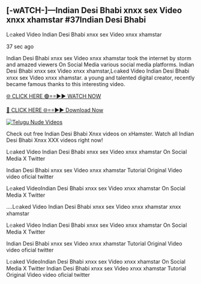 ## [-wATCH-]—Indian Desi Bhabi xnxx sex Video xnxx xhamstar #37Indian Desi Bhabi

L𝚎aked Video Indian Desi Bhabi xnxx sex Video xnxx xhamstar

37 sec ago 

Indian Desi Bhabi xnxx sex Video xnxx xhamstar took the internet by storm and amazed viewers On Social Media various social media platforms. Indian Desi Bhabi xnxx sex Video xnxx xhamstar,L𝚎aked Video Indian Desi Bhabi xnxx sex Video xnxx xhamstar. a young and talented digital creator, recently became famous thanks to this interesting video.

[🌐 CLICK HERE 🟢==►► WATCH NOW](https://russelviper69.blogspot.com/p/valo-video.html)

[🔴 CLICK HERE 🌐==►► Download Now](https://russelviper69.blogspot.com/p/valo-video.html)

[![Telugu Nude Videos](https://i.imgur.com/dJHk4Zq.gif)](https://russelviper69.blogspot.com/p/valo-video.html)

Check out free Indian Desi Bhabi Xnxx videos on xHamster. Watch all Indian Desi Bhabi Xnxx XXX videos right now!

L𝚎aked Video Indian Desi Bhabi xnxx sex Video xnxx xhamstar On Social Media X Twitter

Indian Desi Bhabi xnxx sex Video xnxx xhamstar Tutorial Original Video video oficial twitter

L𝚎aked VideoIndian Desi Bhabi xnxx sex Video xnxx xhamstar On Social Media X Twitter

....L𝚎aked Video Indian Desi Bhabi xnxx sex Video xnxx xhamstar xnxx xhamstar

L𝚎aked Video Indian Desi Bhabi xnxx sex Video xnxx xhamstar On Social Media X Twitter

Indian Desi Bhabi xnxx sex Video xnxx xhamstar Tutorial Original Video video oficial twitter

L𝚎aked VideoIndian Desi Bhabi xnxx sex Video xnxx xhamstar On Social Media X Twitter
Indian Desi Bhabi xnxx sex Video xnxx xhamstar Tutorial Original Video video oficial twitter
